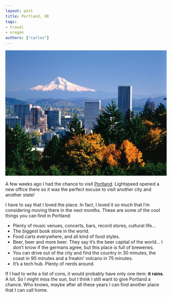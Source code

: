 ```yaml
---
layout: post
title: Portland, OR
tags:
- travel
- oregon
authors: ["carlos"]
---
```


<p><img src="/assets/images/196.jpg"></p>
<p>A few weeks ago I had the chance to visit <a href="http://www.travelportland.com/">Portland</a>. Lightspeed opened a new office there so it was the perfect excuse to visit another city and another state!</p>
<!--more-->
<p>I have to say that I loved the place. In fact, I loved it so much that I’m considering moving there in the next months. These are some of the cool things you can find in Portland:</p>
<ul>
  <li>Plenty of music venues, concerts, bars, record stores, cultural life…</li>
  <li>The biggest book store in the world.</li>
  <li>Food carts everywhere, and all kind of food styles.</li>
  <li>Beer, beer and more beer. They say it’s the beer capital of the world… I don’t know if the germans agree, but this place is full of breweries.</li>
  <li>You can drive out of the city and find the country in 30 minutes, the coast in 90 minutes and a freakin’ volcano in 75 minutes.</li>
  <li>It’s a tech hub. Plenty of nerds around.</li>
</ul>
<p>If I had to write a list of cons, it would probably have only one item: <strong>it rains</strong>. A lot. So I might miss the sun, but I think I still want to give Portland a chance. Who knows, maybe after all these years I can find another place that I can call home.</p>